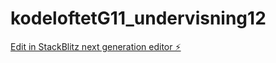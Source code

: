 # kodeloftetG11_undervisning12

[Edit in StackBlitz next generation editor ⚡️](https://stackblitz.com/~/github.com/JulieKodehode/kodeloftetG11_undervisning12)